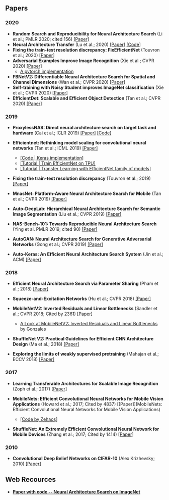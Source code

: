 

## Papers

### 2020

* **Random Search and Reproducibility for Neural Architecture Search** (Li et al.; PMLR 2020; cited 156) [[Paper]](http://proceedings.mlr.press/v115/li20c/li20c.pdf)
* **Neural Architecture Transfer** (Lu et al.; 2020) [[Paper]](https://arxiv.org/abs/2005.05859) [[Code]](https://github.com/human-analysis/neural-architecture-transfer)
* **Fixing the train-test resolution discrepancy: FixEfficientNet** (Touvron et al.; 2020) [[Paper]](https://arxiv.org/abs/2003.08237)
* **Adversarial Examples Improve Image Recognition** (Xie et al.; CVPR 2020) [[Paper]](https://arxiv.org/abs/1911.09665)
  * [A pytorch implementation](https://github.com/tingxueronghua/pytorch-classification-advprop)
* **FBNetV2: Differentiable Neural Architecture Search for Spatial and Channel Dimensions**  (Wan et al.; CVPR 2020) [[Paper]](https://arxiv.org/abs/2004.05565)
* **Self-training with Noisy Student improves ImageNet classification** (Xie et al.; CVPR 2020) [[Paper]](https://arxiv.org/abs/1911.04252)
* **EfficientDet: Scalable and Efficient Object Detection** (Tan et al.; CVPR 2020) [[Paper]](https://arxiv.org/pdf/1911.09070.pdf)


### 2019

* **ProxylessNAS: Direct neural architecture search on target task and hardware** (Cai et al.; ICLR 2019) [[Paper]](https://arxiv.org/abs/1812.00332) [[Code]](https://github.com/mit-han-lab/proxylessnas)

* **Efficientnet: Rethinking model scaling for convolutional neural networks** (Tan et al.; ICML 2019) [[Paper]](https://arxiv.org/abs/1905.11946)
  * [[Code | Keras implementation]](https://github.com/qubvel/efficientnet)
  * [[Tutorial | Train EfficientNet on TPU]](https://cloud.google.com/tpu/docs/tutorials/efficientnet)
  * [[Tutorial | Transfer Learning with EfficientNet family of models]](https://app.wandb.ai/sayakpaul/efficientnet-tl/reports/Transfer-Learning-with-EfficientNet-family-of-models--Vmlldzo4OTg1Nw)

* **Fixing the train-test resolution discrepancy** (Touvron et al.; 2019) [[Paper]](https://arxiv.org/abs/1906.06423)

* **MnasNet: Platform-Aware Neural Architecture Search for Mobile** (Tan et al.; CVPR 2019) [[Paper]](https://arxiv.org/abs/1807.11626)

* **Auto-DeepLab: Hierarchical Neural Architecture Search for Semantic Image Segmentation** (Liu et al.; CVPR 2019) [[Paper]](https://arxiv.org/abs/1901.02985)

* **NAS-Bench-101: Towards Reproducible Neural Architecture Search** (Ying et al. PMLR 2019; cited 90) [[Paper]](http://proceedings.mlr.press/v97/ying19a/ying19a.pdf)

* **AutoGAN: Neural Architecture Search for Generative Adversarial Networks** (Gong et al.; CVPR 2019) [[Paper]](https://openaccess.thecvf.com/content_ICCV_2019/papers/Gong_AutoGAN_Neural_Architecture_Search_for_Generative_Adversarial_Networks_ICCV_2019_paper.pdf)

* **Auto-Keras: An Efficient Neural Architecture Search System** (Jin et al.; ACM) [[Paper]](https://dl.acm.org/doi/abs/10.1145/3292500.3330648)

### 2018

* **Efficient Neural Architecture Search via Parameter Sharing** (Pham et al.; 2018) [[Paper]](https://arxiv.org/abs/1802.03268)

* **Squeeze-and-Excitation Networks** (Hu et al.; CVPR 2018) [[Paper]](https://arxiv.org/abs/1709.01507)

* **MobileNetV2: Inverted Residuals and Linear Bottlenecks** (Sandler et al.; CVPR 2018; Cited by 2361) [[Paper]](https://openaccess.thecvf.com/content_cvpr_2018/papers/Sandler_MobileNetV2_Inverted_Residuals_CVPR_2018_paper.pdf)
  * [A Look at MobileNetV2: Inverted Residuals and Linear Bottlenecks](https://medium.com/@luis_gonzales/a-look-at-mobilenetv2-inverted-residuals-and-linear-bottlenecks-d49f85c12423) by Gonzales
  
* **ShuffleNet V2: Practical Guidelines for Efficient CNN Architecture Design** (Ma et al.; 2018) [[Paper]](https://arxiv.org/abs/1807.11164)


* **Exploring the limits of weakly supervised pretraining** (Mahajan et al.; ECCV 2018) [[Paper]](https://arxiv.org/pdf/1805.00932.pdf)

### 2017

* **Learning Transferable Architectures for Scalable Image Recognition** (Zoph et al.; 2017) [[Paper]](https://arxiv.org/abs/1707.07012)

* **MobileNets: Efficient Convolutional Neural Networks for Mobile Vision Applications** (Howard et al.; 2017; Cited by 4837) [[Paper]](MobileNets: Efficient Convolutional Neural Networks for Mobile Vision Applications)
  * [[Code by Zehaos]](https://github.com/Zehaos/MobileNet)

* **ShuffleNet: An Extremely Efficient Convolutional Neural Network for Mobile Devices** (Zhang et al.; 2017; Cited by 1414) [[Paper]](https://arxiv.org/abs/1707.01083)


### 2010

* **Convolutional Deep Belief Networks on CIFAR-10** (Alex Krizhevsky; 2010) [[Paper]](http://www.cs.utoronto.ca/~kriz/conv-cifar10-aug2010.pdf)


## Web Recources

* [**Paper with code -- Neural Architecture Search on ImageNet**](https://paperswithcode.com/sota/neural-architecture-search-on-imagenet)